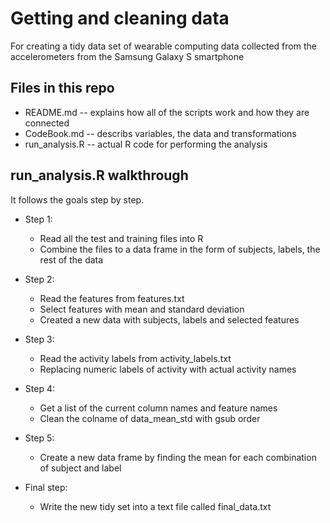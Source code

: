 # Getting and cleaning data
For creating a tidy data set of wearable computing data collected from the accelerometers from the Samsung Galaxy S smartphone

## Files in this repo
* README.md -- explains how all of the scripts work and how they are connected
* CodeBook.md -- describs variables, the data and transformations
* run_analysis.R -- actual R code for performing the analysis

## run_analysis.R walkthrough
It follows the goals step by step.

* Step 1:
  * Read all the test and training files into R
  * Combine the files to a data frame in the form of subjects, labels, the rest of the data

* Step 2:
  * Read the features from features.txt 
  * Select features with mean and standard deviation
  * Created a new data with subjects, labels and selected features

* Step 3:
  * Read the activity labels from activity_labels.txt
  * Replacing numeric labels of activity with actual activity names

* Step 4:
  * Get a list of the current column names and feature names
  * Clean the colname of data_mean_std with gsub order
  
* Step 5:
  * Create a new data frame by finding the mean for each combination of subject and label
  
* Final step:
  * Write the new tidy set into a text file called final_data.txt
